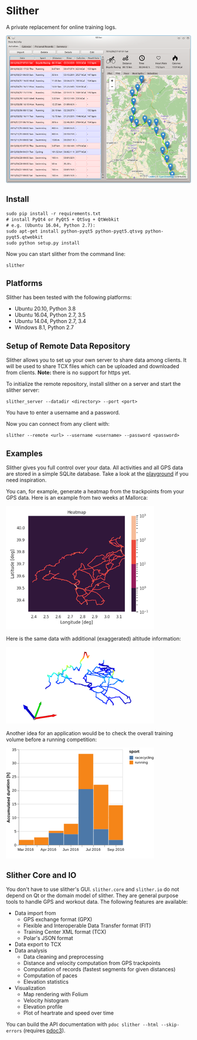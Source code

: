 # Slither

A private replacement for online training logs.

![screenshot](doc/source/_static/slither.png)

## Install

    sudo pip install -r requirements.txt
    # install PyQt4 or PyQt5 + QtSvg + QtWebkit
    # e.g. (Ubuntu 16.04, Python 2.7):
    sudo apt-get install python-pyqt5 python-pyqt5.qtsvg python-pyqt5.qtwebkit
    sudo python setup.py install

Now you can start slither from the command line:

    slither

## Platforms

Slither has been tested with the following platforms:

* Ubuntu 20.10, Python 3.8
* Ubuntu 16.04, Python 2.7, 3.5
* Ubuntu 14.04, Python 2.7, 3.4
* Windows 8.1, Python 2.7

## Setup of Remote Data Repository

Slither allows you to set up your own server to share data among clients.
It will be used to share TCX files which can be uploaded and downloaded from
clients. **Note:** there is no support for https yet.

To initialize the remote repository, install slither on a server and start
the slither server:

    slither_server --datadir <directory> --port <port>

You have to enter a username and a password.

Now you can connect from any client with:

    slither --remote <url> --username <username> --password <password>

## Examples

Slither gives you full control over your data. All activities and all
GPS data are stored in a simple SQLite database. Take a look at the
[playground](https://github.com/AlexanderFabisch/slither/tree/master/playground)
if you need inspiration.

You can, for example, generate a heatmap from the trackpoints from your
GPS data. Here is an example from two weeks at Mallorca:

<img src="doc/source/_static/heatmap_mallorca.png" alt="Heatmap Mallorca" width="80%"/>

Here is the same data with additional (exaggerated) altitude information:

<img src="doc/source/_static/3d_mallorca.png" alt="3D Mallorca" width="80%"/>

Another idea for an application would be to check the overall training volume
before a running competition:

<img src="doc/source/_static/training_volume.png" alt="Training Volume" width="80%"/>

## Slither Core and IO

You don't have to use slither's GUI. `slither.core` and `slither.io` do not
depend on Qt or the domain model of slither. They are general purpose tools
to handle GPS and workout data. The following features are available:

* Data import from
    * GPS exchange format (GPX)
    * Flexible and Interoperable Data Transfer format (FIT)
    * Training Center XML format (TCX)
    * Polar's JSON format
* Data export to TCX
* Data analysis
    * Data cleaning and preprocessing
    * Distance and velocity computation from GPS trackpoints
    * Computation of records (fastest segments for given distances)
    * Computation of paces
    * Elevation statistics
* Visualization
    * Map rendering with Folium
    * Velocity histogram
    * Elevation profile
    * Plot of heartrate and speed over time

You can build the API documentation with `pdoc slither --html --skip-errors`
(requires [pdoc3](https://pdoc3.github.io/pdoc/)).
